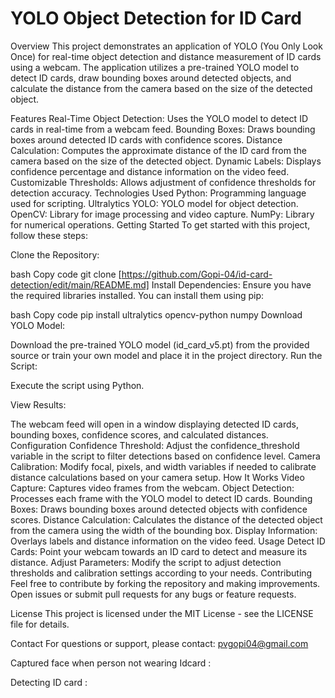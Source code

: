 # YOLO Object Detection for ID Card
Overview
This project demonstrates an application of YOLO (You Only Look Once) for real-time object detection and distance measurement of ID cards using a webcam. The application utilizes a pre-trained YOLO model to detect ID cards, draw bounding boxes around detected objects, and calculate the distance from the camera based on the size of the detected object.

Features
Real-Time Object Detection: Uses the YOLO model to detect ID cards in real-time from a webcam feed.
Bounding Boxes: Draws bounding boxes around detected ID cards with confidence scores.
Distance Calculation: Computes the approximate distance of the ID card from the camera based on the size of the detected object.
Dynamic Labels: Displays confidence percentage and distance information on the video feed.
Customizable Thresholds: Allows adjustment of confidence thresholds for detection accuracy.
Technologies Used
Python: Programming language used for scripting.
Ultralytics YOLO: YOLO model for object detection.
OpenCV: Library for image processing and video capture.
NumPy: Library for numerical operations.
Getting Started
To get started with this project, follow these steps:

Clone the Repository:

bash
Copy code
git clone [https://github.com/Gopi-04/id-card-detection/edit/main/README.md]
Install Dependencies:
Ensure you have the required libraries installed. You can install them using pip:

bash
Copy code
pip install ultralytics opencv-python numpy
Download YOLO Model:

Download the pre-trained YOLO model (id_card_v5.pt) from the provided source or train your own model and place it in the project directory.
Run the Script:

Execute the script using Python.

View Results:

The webcam feed will open in a window displaying detected ID cards, bounding boxes, confidence scores, and calculated distances.
Configuration
Confidence Threshold: Adjust the confidence_threshold variable in the script to filter detections based on confidence level.
Camera Calibration: Modify focal, pixels, and width variables if needed to calibrate distance calculations based on your camera setup.
How It Works
Video Capture: Captures video frames from the webcam.
Object Detection: Processes each frame with the YOLO model to detect ID cards.
Bounding Boxes: Draws bounding boxes around detected objects with confidence scores.
Distance Calculation: Calculates the distance of the detected object from the camera using the width of the bounding box.
Display Information: Overlays labels and distance information on the video feed.
Usage
Detect ID Cards: Point your webcam towards an ID card to detect and measure its distance.
Adjust Parameters: Modify the script to adjust detection thresholds and calibration settings according to your needs.
Contributing
Feel free to contribute by forking the repository and making improvements. Open issues or submit pull requests for any bugs or feature requests.

License
This project is licensed under the MIT License - see the LICENSE file for details.

Contact
For questions or support, please contact: pvgopi04@gmail.com












Captured face when person not wearing Idcard :












Detecting ID card :


